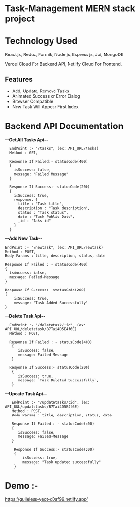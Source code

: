 # Task-Management MERN stack project

# Technology Used
React js, Redux, Formik,
Node js, Express js, Joi,
MongoDB

Vercel Cloud For Backend API,
Netlify Cloud For Frontend.

## Features

- Add, Update, Remove Tasks
- Animated Success or Error Dialog
- Browser Compatible
- New Task Will Appear First Index


# Backend API Documentation
  **--Get All Tasks Api--**
  
      EndPoint :- "/tasks", (ex: API_URL/tasks)
      Method : GET,

      Response If Failed:- statusCode(400)
      {
        isSuccess: false,
        message: "Failed Message"
      }

      Response If Success:- statusCode(200)
      {
        isSuccess: true,
        response: {
          title : "Task title",
          description : "Task description",
          status : "Task status",
          date : "Task Public Date",
          _id : "Taks id"
        }
      }

  **--Add New Task--**

    EndPoint :- "/newtask", (ex: API_URL/newtask)
    Method : POST,
    Body Params : title, description, status, date

    Response If Failed : - statusCode(400)
    {
      isSuccess: false,
      message: Failed-Message
    }

    Response If Success:- statusCode(200)
    {
        isSuccess: true,
        message: "Task Added Successfully"
    }

  **--Delete Task Api--**
  
      EndPoint :- "/deletetask/:id", (ex: API_URL/deletetask/B7Tai4D5E4f6E)
      Method : POST,

      Response If Failed : - statusCode(400)
       { 
          isSuccess: false,
          message: Failed-Message
       }

      Response If Success:- statusCode(200)
       {
          isSuccess: true,
          message: `Task Deleted Successfully`,
       }


   **--Update Task Api--**
   
       EndPoint :- "/updatetasks/:id", (ex: API_URL/updatetasks/B7Tai4D5E4f6E)
       Method : POST,
       Body Params : title, description, status, date

       Response If Failed : - statusCode(400)
       { 
          isSuccess: false,
          message: Failed-Message
       }

        Response If Success:- statusCode(200)
        {
            isSuccess: true,
            message: "Task updated successfully"
        } 


# Demo :-
https://guileless-yeot-d0af99.netlify.app/
